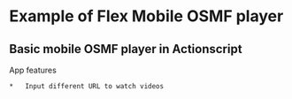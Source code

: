 Example of Flex Mobile OSMF player
================

Basic mobile OSMF player in Actionscript
------------------------------------------------

App features

    *   Input different URL to watch videos
